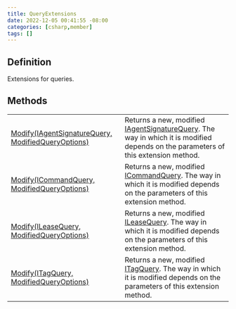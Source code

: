 ```yaml
---
title: QueryExtensions
date: 2022-12-05 00:41:55 -08:00
categories: [csharp,member]
tags: []
---
```


## Definition

Extensions for queries.

## Methods
<table><tr><td><!--/posts/csharp.member.entitydb.common.extensions.queryextensions.modify/--><a href='#'>Modify(IAgentSignatureQuery, ModifiedQueryOptions)</a></td><td>
Returns a new, modified <a href='/posts/csharp.member.entitydb.abstractions.queries.iagentsignaturequery/'>IAgentSignatureQuery</a>. The way in which it is modified depends on the
parameters of
this extension method.
</td></tr><tr><td><!--/posts/csharp.member.entitydb.common.extensions.queryextensions.modify/--><a href='#'>Modify(ICommandQuery, ModifiedQueryOptions)</a></td><td>
Returns a new, modified <a href='/posts/csharp.member.entitydb.abstractions.queries.icommandquery/'>ICommandQuery</a>. The way in which it is modified depends on the parameters of
this extension method.
</td></tr><tr><td><!--/posts/csharp.member.entitydb.common.extensions.queryextensions.modify/--><a href='#'>Modify(ILeaseQuery, ModifiedQueryOptions)</a></td><td>
Returns a new, modified <a href='/posts/csharp.member.entitydb.abstractions.queries.ileasequery/'>ILeaseQuery</a>. The way in which it is modified depends on the parameters of
this extension method.
</td></tr><tr><td><!--/posts/csharp.member.entitydb.common.extensions.queryextensions.modify/--><a href='#'>Modify(ITagQuery, ModifiedQueryOptions)</a></td><td>
Returns a new, modified <a href='/posts/csharp.member.entitydb.abstractions.queries.itagquery/'>ITagQuery</a>. The way in which it is modified depends on the parameters of this
extension method.
</td></tr></table>
